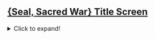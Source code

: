 ## [{Seal, Sacred War} Title Screen](%7BSeal,%20Sacred%20War%7D%20Title%20Screen)

<details><summary>Click to expand!</summary>

![FE8 P1 - FINAL.png](https://raw.githubusercontent.com/Klokinator/FE-Repo/main/BGs,%20Interface%20Elements/Title%20Screen%20Backgrounds/%7BSeal,%20Sacred%20War%7D%20Title%20Screen/FE8%20P1%20-%20FINAL.png "FE8 P1 - FINAL.png")![FE8 P2 - FINAL.png](https://raw.githubusercontent.com/Klokinator/FE-Repo/main/BGs,%20Interface%20Elements/Title%20Screen%20Backgrounds/%7BSeal,%20Sacred%20War%7D%20Title%20Screen/FE8%20P2%20-%20FINAL.png "FE8 P2 - FINAL.png")

</details>

